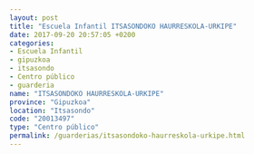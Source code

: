 ```yaml
---
layout: post
title: "Escuela Infantil ITSASONDOKO HAURRESKOLA-URKIPE"
date: 2017-09-20 20:57:05 +0200
categories:
- Escuela Infantil
- gipuzkoa
- itsasondo
- Centro público
- guarderia
name: "ITSASONDOKO HAURRESKOLA-URKIPE"
province: "Gipuzkoa"
location: "Itsasondo"
code: "20013497"
type: "Centro público"
permalink: /guarderias/itsasondoko-haurreskola-urkipe.html
---
```

